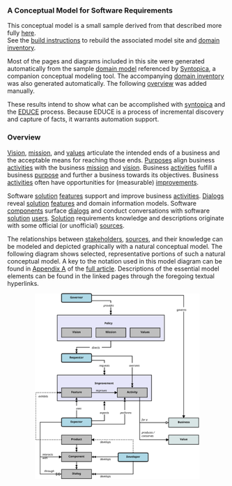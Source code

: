 ### A Conceptual Model for Software Requirements

This conceptual model is a small sample derived from that described more fully [here][model].<br/>
See the [build instructions](BUILDME.md) to rebuild the associated model site and [domain inventory][inventory].

Most of the pages and diagrams included in this site were generated automatically from the sample 
[domain model][sample-domain] referenced by [Syntopica][syntopica-tool], a companion conceptual modeling tool.
The accompanying [domain inventory][inventory] was also generated automatically.
The following [overview](#overview) was added manually.

These results intend to show what can be accomplished with [syntopica][syntopica-tool] and the [EDUCE][educe] process.
Because EDUCE is a process of incremental discovery and capture of facts, it warrants automation support.

### Overview

[Vision][vision], [mission][mission], and [values][value] articulate
the intended ends of a business and the acceptable means for reaching those
ends. [Purposes][purpose] align business [activities][activity] with the business 
[mission][mission] and [vision][vision]. Business [activities][activity] fulfill a business
[purpose][purpose] and further a business towards its objectives. 
Business [activities][activity] often have opportunities for (measurable) [improvements][improvement].

Software [solution][solution] [features][feature] support and improve business [activities][activity].
[Dialogs][dialog] reveal [solution][solution] [features][feature] and domain information models. 
Software [components][component] surface [dialogs][dialog] and conduct conversations with software
[solution][solution] [users][user]. 
[Solution][solution] requirements knowledge and descriptions originate with some official (or unofficial) 
[sources][source].

The relationships between [stakeholders][stakeholder], [sources][source], 
and their knowledge can be modeled and depicted graphically with a natural conceptual model. 
The following diagram shows selected, representative portions of such a natural conceptual model. 
A key to the notation used in this model diagram can be found in [Appendix A][notation] of the [full article][model].
Descriptions of the essential model elements can be found in the linked pages through the foregoing textual hyperlinks.

<div align="center"><img src="images/model-overview.svg" width="75%" /></div>

[sample-domain]: briefs/domain-facts.txt#L1
[activity]: topics/activity.md
[component]: topics/component.md
[dialog]: topics/dialog.md
[expector]: topics/expector.md
[feature]: topics/feature.md
[improvement]: topics/improvement.md
[mission]: topics/mission.md
[purpose]: topics/purpose.md
[solution]: topics/solution.md
[source]: topics/source.md
[stakeholder]: topics/stakeholder.md
[user]: topics/user.md
[value]: topics/value.md
[vision]: topics/vision.md

[syntopica-tool]: https://github.com/nikboyd/syntopica/#syntopica
[model]: https://educery.dev/papers/software-requirements/#conceptual-model
[inventory]: domain-inventory.md#software-requirements-domain-inventory
[notation]: https://educery.dev/papers/software-requirements/#model-key
[educe]: https://educery.dev/educe/
